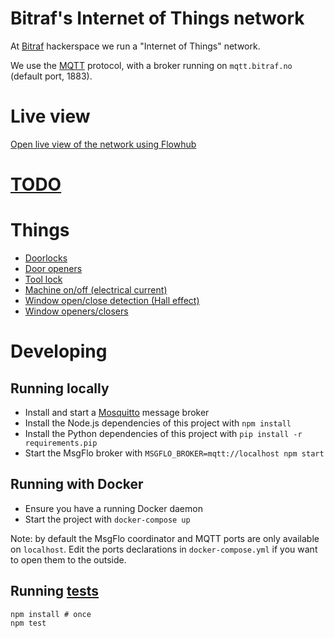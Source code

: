 # Bitraf's Internet of Things network

At [Bitraf](https://bitraf.no) hackerspace we run a "Internet of Things" network.

We use the [MQTT](https://en.wikipedia.org/wiki/MQTT) protocol,
with a broker running on `mqtt.bitraf.no` (default port, 1883).

# Live view

[Open live view of the network using Flowhub](http://iot.bitraf.no/live)

# [TODO](./TODO.md)

# Things

* [Doorlocks](https://github.com/bitraf/dlock13)
* [Door openers](./singlebutton)
* [Tool lock](https://github.com/einsmein/bitraf-thelock)
* [Machine on/off (electrical current)](https://github.com/slunke/onoffsensor)
* [Window open/close detection (Hall effect)](https://github.com/Poohma/IOT_Window_Hall_sensors)
* [Window openers/closers](https://github.com/apetrynet/altF4)

# Developing

## Running locally

* Install and start a [Mosquitto](https://mosquitto.org/) message broker
* Install the Node.js dependencies of this project with `npm install`
* Install the Python dependencies of this project with `pip install -r requirements.pip`
* Start the MsgFlo broker with `MSGFLO_BROKER=mqtt://localhost npm start`

## Running with Docker

* Ensure you have a running Docker daemon
* Start the project with `docker-compose up`

Note: by default the MsgFlo coordinator and MQTT ports are only available on `localhost`. Edit the ports declarations in `docker-compose.yml` if you want to open them to the outside.

## Running [tests](./test)

    npm install # once
    npm test


